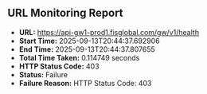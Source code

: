 ## URL Monitoring Report

- **URL:** https://api-gw1-prod1.fisglobal.com/gw/v1/health
- **Start Time:** 2025-09-13T20:44:37.692906
- **End Time:** 2025-09-13T20:44:37.807655
- **Total Time Taken:** 0.114749 seconds
- **HTTP Status Code:** 403
- **Status:** Failure
- **Failure Reason:** HTTP Status Code: 403
